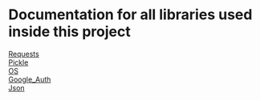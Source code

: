 # Documentation for all libraries used inside this project

[Requests](https://docs.python-requests.org/en/latest/index.html) \
[Pickle](https://docs.python.org/3/library/pickle.html) \
[OS](https://docs.python.org/3/library/os.html) \
[Google_Auth](https://pypi.org/project/google-auth-oauthlib/) \
[Json](https://docs.python.org/3/library/json.html)
